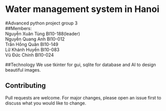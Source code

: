 # Water management system in Hanoi

#Advanced python project group 3\
##Members:\
Nguyễn Xuân Tùng BI10-188(leader)\
Nguyễn Quang Anh BI10-012\
Trần Hồng Quân BI10-149\
Lữ Khánh Huyền BI10-083\
Vũ Đức Chính BI10-024

##Technology
We use tkinter for gui, sqlite for database and AI to design beautiful images.

## Contributing
Pull requests are welcome. For major changes, please open an issue first to discuss what you would like to change.
